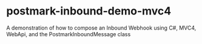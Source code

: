 postmark-inbound-demo-mvc4
==========================

A demonstration of how to compose an Inbound Webhook using C#, MVC4, WebApi, and the PostmarkInboundMessage class
